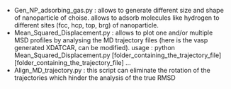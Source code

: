 *  Gen_NP_adsorbing_gas.py : allows to generate different size and shape of nanoparticle of choise. allows to adsorb molecules like hydrogen to different sites (fcc, hcp, top, brg) of nanoparticle.
*  Mean_Squared_Displacement.py : allows to plot one and/or multiple MSD profiles by analysing the MD trajectory files (here is the vasp generated XDATCAR, can be modified). usage : python Mean_Squared_Displacement.py [folder_containing_the_trajectory_file] [folder_containing_the_trajectory_file] ...
*  Align_MD_trajectory.py : this script can eliminate the rotation of the trajectories which hinder the analysis of the true RMSD
